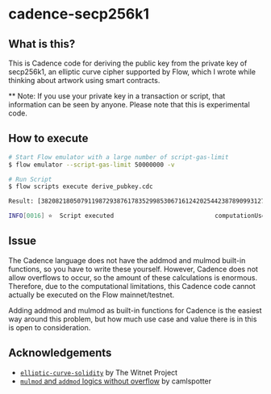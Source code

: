 # cadence-secp256k1

## What is this?

This is Cadence code for deriving the public key from the private key of secp256k1, an elliptic curve cipher supported by Flow, which I wrote while thinking about artwork using smart contracts.

\*\* Note: If you use your private key in a transaction or script, that information can be seen by anyone. Please note that this is experimental code.

## How to execute

```bash
# Start Flow emulator with a large number of script-gas-limit
$ flow emulator --script-gas-limit 50000000 -v

# Run Script
$ flow scripts execute derive_pubkey.cdc

Result: [38208218050791198729387617835299853067161242025442387890993127275107396836275, 56329139950494731794597997330565495437565330265019475362592518784333160021470]

INFO[0016] ⭐  Script executed                            computationUsed=17606218 scriptID=2bab5f0281ced63b7cc7c57a3e5df0f019ef45ff7e65a0121d1883e81fd1c747
```

## Issue

The Cadence language does not have the addmod and mulmod built-in functions, so you have to write these yourself. However, Cadence does not allow overflows to occur, so the amount of these calculations is enormous. Therefore, due to the computational limitations, this Cadence code cannot actually be executed on the Flow mainnet/testnet.

Adding addmod and mulmod as built-in functions for Cadence is the easiest way around this problem, but how much use case and value there is in this is open to consideration.

## Acknowledgements

- [`elliptic-curve-solidity`](https://github.com/witnet/elliptic-curve-solidity) by The Witnet Project
- [`mulmod` and `addmod` logics without overflow](https://gist.github.com/camlspotter/5ea3c95e89920072667b766a2aba7a57) by camlspotter
